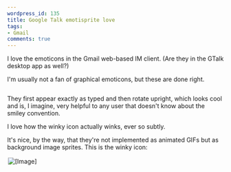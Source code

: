```yaml
---
wordpress_id: 135
title: Google Talk emotisprite love
tags:
- Gmail
comments: true
---
```

I love the emoticons in the Gmail web-based IM client. (Are they in the GTalk desktop app as well?)

I'm usually not a fan of graphical emoticons, but these are done right.

<p class="center"><img src="http://henrik.nyh.se/uploads/google_emoticons.gif" class="bordered" alt="" /></p>

They first appear exactly as typed and then rotate upright, which looks cool and is, I imagine, very helpful to any user that doesn't know about the smiley convention.

I love how the winky icon actually winks, ever so subtly.

It's nice, by the way, that they're not implemented as animated GIFs but as background image sprites. This is the winky icon:

<p class="center"><img src="http://mail.google.com/mail/im/emotisprites/wink.png" alt="[Image]" class="bordered" style="padding:2px;" /></p>
